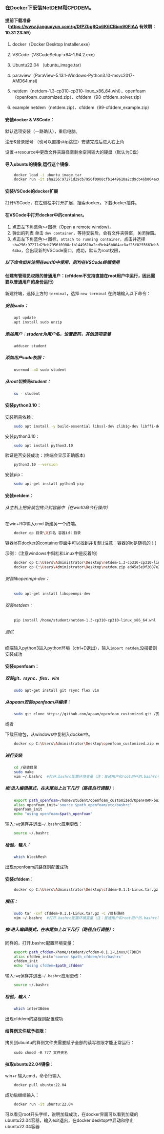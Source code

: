### 在Docker下安装NetDEM和CFDDEM。

#### 提前下载准备 （https://www.jianguoyun.com/p/DfPZbg8Qo6K6CBiqn90FIAA 有效期：10.31 23:59）

1. docker（Docker Desktop Installer.exe）

2. VSCode（VSCodeSetup-x64-1.94.2.exe)

3. Ubuntu22.04 （ubuntu_image.tar）

4. paraview（ParaView-5.13.1-Windows-Python3.10-msvc2017-AMD64.msi)

5. netdem（netdem-1.3-cp310-cp310-linux_x86_64.whl）、openfoam（openfoam_customized.zip）、cfddem（98-cfddem_solver.zip）

6. example netdem（netdem.zip）、cfddem（99-cfddem_example.zip）

#### 安装docker & VSCode：

默认选项安装（一路确认），重启电脑。

注册&登录账号 （也可以直接skip跳过）安装完成后进入右上角

设置->resource中更改文件夹路径至剩余空间较大的硬盘（默认为C盘）

#### 导入ubuntu的镜像,运行这个镜像.

``` bash
    docker load -i ubuntu_image.tar 
    docker run -it sha256:97271d29cb7956f0908cfb1449610a2cd9cb46b004ac8af25f0255663eb364ba
```

#### 安装VSCode的docker扩展

打开VSCode，在左侧栏中打开扩展，搜索docker。下载docker插件。

#### 在VSCode中打开docker中的container。

1. 点击左下角蓝色><图标（Open a remote window）。
2. 弹出的列表 单击 `dev container`，等待安装后，会有文件夹弹窗，关闭弹窗。
3. 点击左下角蓝色><图标，`attach to running container`，点击并选择`sha256:97271d29cb7956f0908cfb1449610a2cd9cb46b004ac8af25f0255663eb364ba`，会出现新的VSCode窗口，成功，默认为root权限，


##### 以下命令如非注明在win10中使用，则均在VSCode终端使用

#### 创建有管理员权限的普通用户：(cfddem不支持直接在root用户中运行，因此需要以普通用户的身份运行)

新建终端，选择上方的 `terminal`，选择 `new terminal`
在终端输入以下命令：

##### 安装sudo：

``` bash
    apt update
    apt install sudo unzip
```

##### 添加用户：student为用户名，设置密码，其他选项空着

```bash
    adduser student
```

##### 添加用户sudo权限：

``` bash
    usermod -aG sudo student
```

##### 从root切换到student：

```bash
    su - student
```

#### 安装python3.10：

安装所需依赖：

```bash
	sudo apt install -y build-essential libssl-dev zlib1g-dev libffi-dev libsqlite3-dev
```

安装python3.10：

```bash
	sudo apt install python3.10
```

验证是否安装成功：(终端会显示正确版本)
``` bash
	python3.10 --version
```

安装pip：

``` bash
    sudo apt-get install python3-pip
```

#### 安装netdem：

###### 从主机上把安装包拷贝到容器中（在win10命令行操作）

在win+R中输入cmd 新建另一个终端。

``` bash
    docker cp 目录\文件名 容器id：目录
```
容器id在docker的container界面中可以找到并复制.(注意：容器的id是随机的！)

示例：（注意windows中斜杠和Linux中是反着的）

``` bash
    docker cp C:\Users\Administrator\Desktop\netdem-1.3-cp310-cp310-linux_x86_64.whl ed45a5e9f2087e2b9f8212ed9367096334e6db894ff53aba3726569632b9f9cd:/home/student/netdem-1.3-cp310-cp310-linux_x86_64.whl
    docker cp C:\Users\Administrator\Desktop\netdem.zip ed45a5e9f2087e2b9f8212ed9367096334e6db894ff53aba3726569632b9f9cd:/home/student/netdem.zip
```

###### 安装libopenmpi-dev：

``` bash
    sudo apt-get install libopenmpi-dev
```

###### 安装netdem：

```bash
    pip install /home/student/netdem-1.3-cp310-cp310-linux_x86_64.whl
```

###### 测试

终端输入python3进入python环境（ctrl+D退出），输入`import netdem`,没报错则安装成功

#### 安装openfoam：

##### 安装git、rsync、flex、vim

```bash
    sudo apt-get install git rsync flex vim
```

##### 从apaam安装openfoam并编译：

```bash
    sudo git clone https://github.com/apaam/openfoam_customized.git /安装目录
```

或者

下载压缩包，从windows中复制入docker中。

```bash
    docker cp C:\Users\Administrator\Desktop\openfoam_customized.zip ed45a5e9f2087e2b9f8212ed9367096334e6db894ff53aba3726569632b9f9cd:/home/student/openfoam_customized.zip
```

##### 进行安装

```bash
    cd /安装目录
    sudo make
    vim ~/.bashrc  #打开.bashrc配置环境变量（注：普通用户和root用户的.bashrc不同）
```

##### 按i进入编辑模式，在末尾加上以下几行（路径自行调整）：

```bash
    export path_openfoam=/home/student/openfoam_customized/OpenFOAM-build
    alias openfoam_init='source $path_openfoam/etc/bashrc' 
    openfoam_init
    echo "using openfoam=$path_openfoam"
```

输入`:wq`保存并退出`~/.bashrc`应用更改：

```bash
    source ~/.bashrc
```

##### 检验，输入：

```bash
    which blockMesh
```

出现openfoam的路径则配置成功

#### 安装cfddem：

```bash
    docker cp C:\Users\Administrator\Desktop\cfddem-0.1.1-Linux.tar.gz ed45a5e9f2087e2b9f8212ed9367096334e6db894ff53aba3726569632b9f9cd:/home/student/cfddem-0.1.1-Linux.tar.gz
```

##### 解压：

```bash
    sudo tar -xvf cfddem-0.1.1-Linux.tar.gz -C /目标路径
    vim ~/.bashrc  #打开.bashrc配置环境变量（注：普通用户和root用户的.bashrc不同）
```

##### 按i进入编辑模式，在末尾加上以下几行（路径自行调整）：
同样的，打开.bashrc配置环境变量：

```bash
    export path_cfddem=/home/student/cfddem-0.1.1-Linux/CFDDEM
    alias cfddem_init='source $path_cfddem/etc/bashrc'
    cfddem_init
    echo "using cfddem=$path_cfddem"
```

输入`:wq`保存并退出`~/.bashrc`应用更改：

```bash
    source ~/.bashrc
```

##### 检验，输入：

```bash
    which interIBdem
```

出现cfddem的路径则配置成功

#### 给算例文件赋予权限：

拷贝到ubuntu的算例文件夹需要赋予全部的读写权限才能正常运行：

```
    sudo chmod -R 777 文件夹名
```



#### 拉取ubuntu22.04镜像：

win+r 输入cmd，命令行输入

``` bash 
    docker pull ubuntu:22.04
```
成功后继续输入： 
``` bash
    docker run -it ubuntu:22.04
```

可以看见root开头字样，说明加载成功，在docker界面可以看到加载的ubuntu22.04容器，输入exit退出，在docker desktop中启动和停止ubuntu22.04容器